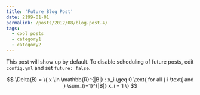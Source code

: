 ```yaml
---
title: 'Future Blog Post'
date: 2199-01-01
permalink: /posts/2012/08/blog-post-4/
tags:
  - cool posts
  - category1
  - category2
---
```


<script async src="https://cdn.jsdelivr.net/npm/mathjax@3/es5/tex-chtml.js" id="MathJax-script"></script> <script> MathJax = { tex: { inlineMath: [['$', '$'],['\$', '\$']] } }; </script>

This post will show up by default. To disable scheduling of future posts, edit `config.yml` and set `future: false`. 

$$
\Delta(B) = \{ x \in \mathbb{R}^{|B|} : x_i \geq 0 \text{ for all } i \text{ and } \sum_{i=1}^{|B|} x_i = 1 \}
$$
